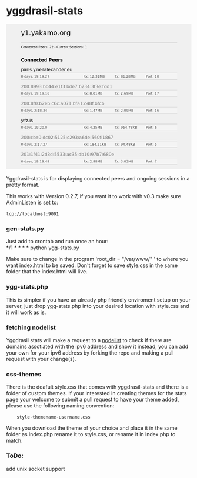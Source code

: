 # yggdrasil-stats

![peerstats](stats.png)  

Yggdrasil-stats is for displaying connected peers and ongoing sessions in a pretty format.  

This works with Version 0.2.7, if you want it to work with v0.3 make sure AdminListen is set to:  

    tcp://localhost:9001

### gen-stats.py 

Just add to crontab and run once an hour:  
*/1 * * * * python ygg-stats.py  

Make sure to change in the program 'root_dir = "/var/www/" ' to where you want index.html to be saved. Don't forget to save style.css in the same folder that the index.html will live.  

### ygg-stats.php

This is simpler if you have an already php friendly enviroment setup on your server, just drop ygg-stats.php into your desired location with style.css and it will work as is.  

### fetching nodelist

Yggdrasil stats will make a request to a [nodelist](https://github.com/yakamok/yggdrasil-nodelist) to check if there are domains assotiated with the ipv6 address and show it instead, you can add your own for your ipv6 address by forking the repo and making a pull request with your change(s).  

### css-themes

There is the deafult style.css that comes with yggdrasil-stats and there is a folder of custom themes. If your interested in creating themes for the stats page your welcome to submit a pull request to have your theme added, please use the following naming convention:  

        style-themename-username.css
        
When you download the theme of your choice and place it in the same folder as index.php rename it to style.css, or rename it in index.php to match.  

### ToDo:

add unix socket support  
